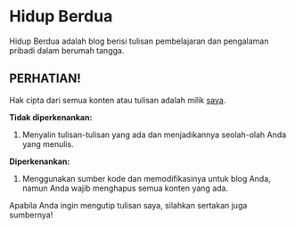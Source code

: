 # Hidup Berdua

Hidup Berdua adalah blog berisi tulisan pembelajaran dan pengalaman pribadi dalam berumah tangga.

## PERHATIAN!

Hak cipta dari semua konten atau tulisan adalah milik [saya](https://twitter.com/ga_satrya/).

**Tidak diperkenankan:**

1. Menyalin tulisan-tulisan yang ada dan menjadikannya seolah-olah Anda yang menulis.

**Diperkenankan:**

1. Menggunakan sumber kode dan memodifikasinya untuk blog Anda, namun Anda wajib menghapus semua konten yang ada.

Apabila Anda ingin mengutip tulisan saya, silahkan sertakan juga sumbernya!
